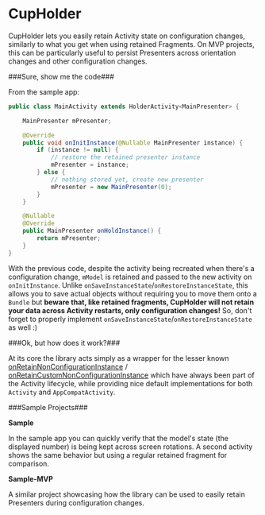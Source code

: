 # CupHolder
CupHolder lets you easily retain Activity state on configuration changes, similarly to what you get when using retained Fragments. On MVP projects, this can be particularly useful to persist Presenters across orientation changes and other configuration changes. 

###Sure, show me the code###

From the sample app:

```java
public class MainActivity extends HolderActivity<MainPresenter> {

    MainPresenter mPresenter;

    @Override
    public void onInitInstance(@Nullable MainPresenter instance) {
        if (instance != null) {
            // restore the retained presenter instance
            mPresenter = instance;
        } else {
            // nothing stored yet, create new presenter 
            mPresenter = new MainPresenter(0);
        }
    }

    @Nullable
    @Override
    public MainPresenter onHoldInstance() {
        return mPresenter;
    }
}
```

With the previous code, despite the activity being recreated when there's a configuration change, `mModel` is retained and passed to the new activity on `onInitInstance`. Unlike `onSaveInstanceState`/`onRestoreInstanceState`, this allows you to save actual objects without requiring you to move them onto a `Bundle` but **beware that, like retained fragments, CupHolder will not retain your data across Activity restarts, only configuration changes!** So, don't forget to properly implement `onSaveInstanceState`/`onRestoreInstanceState` as well :)

###Ok, but how does it work?###

At its core the library acts simply as a wrapper for the lesser known [onRetainNonConfigurationInstance](https://developer.android.com/reference/android/app/Activity.html#onRetainNonConfigurationInstance()) / [onRetainCustomNonConfigurationInstance](https://developer.android.com/reference/android/support/v4/app/FragmentActivity.html#onRetainCustomNonConfigurationInstance()) which have always been part of the Activity lifecycle, while providing nice default implementations for both `Activity` and `AppCompatActivity`.

###Sample Projects###

**Sample**

In the sample app you can quickly verify that the model's state (the displayed number) is being kept across screen rotations. A second activity shows the same behavior but using a regular retained fragment for comparison.

**Sample-MVP**

A similar project showcasing how the library can be used to easily retain Presenters during configuration changes.

